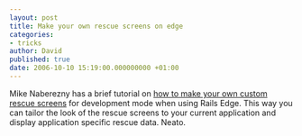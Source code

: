 ```yaml
---
layout: post
title: Make your own rescue screens on edge
categories:
- tricks
author: David
published: true
date: 2006-10-10 15:19:00.000000000 +01:00
---
```

<p>Mike Naberezny has a brief tutorial on <a href="http://mikenaberezny.com/archives/55">how to make your own custom rescue screens</a> for development mode when using Rails Edge. This way you can tailor the look of the rescue screens to your current application and display application specific rescue data. Neato.</p>